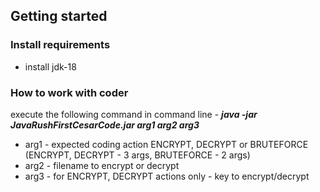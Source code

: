 ## Getting started

### Install requirements
* install jdk-18

### How to work with coder
execute the following command in command line - ***java -jar JavaRushFirstCesarCode.jar arg1 arg2 arg3***
   * arg1 - expected coding action ENCRYPT, DECRYPT or BRUTEFORCE (ENCRYPT, DECRYPT - 3 args, BRUTEFORCE - 2 args)
   * arg2 - filename to encrypt or decrypt
   * arg3 - for ENCRYPT, DECRYPT actions only - key to encrypt/decrypt